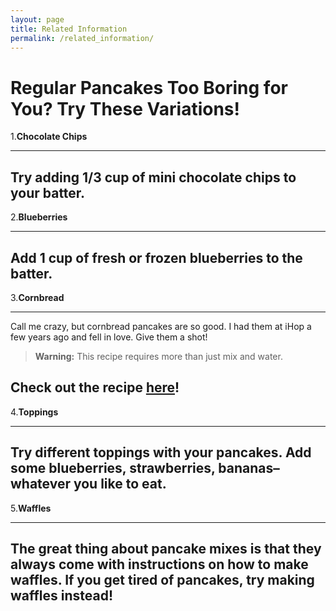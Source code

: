 ```yaml
---
layout: page
title: Related Information
permalink: /related_information/
---
```


# Regular Pancakes Too Boring for You? Try These Variations!

1.**Chocolate Chips**

  ---
  Try adding 1/3 cup of mini chocolate chips to your batter.
  --
  
2.**Blueberries**

  ---
  Add 1 cup of fresh or frozen blueberries to the batter.
  --

3.**Cornbread**

  ---
  Call me crazy, but cornbread pancakes are so good. I had them at iHop a few years ago and fell in love. Give them a shot!
  
  >**Warning:** This recipe requires more than just mix and water.
  
  Check out the recipe [here](http://allrecipes.com/recipe/191710/cornbread-pancakes/)!
  --

4.**Toppings**

  ---
  Try different toppings with your pancakes. Add some blueberries, strawberries, bananas–whatever you like to eat. 
  --

5.**Waffles**

  ---
  The great thing about pancake mixes is that they always come with instructions on how to make waffles. If you get tired of pancakes, try making waffles instead!
  --

